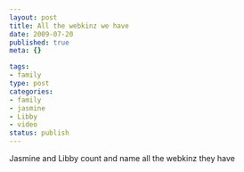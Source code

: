 ```yaml
--- 
layout: post
title: All the webkinz we have
date: 2009-07-20
published: true
meta: {}

tags: 
- family
type: post
categories: 
- family
- jasmine
- Libby
- video
status: publish
---
```

Jasmine and Libby count and name all the webkinz they have
